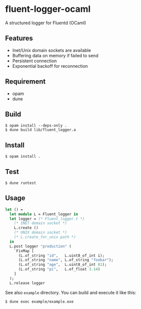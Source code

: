 fluent-logger-ocaml
===================

A structured logger for Fluentd (OCaml)


Features
------------

* Inet/Unix domain sockets are available
* Buffering data on memory if failed to send
* Persistent connection
* Exponential backoff for reconnection

Requirement
------------
- opam
- dune

Build
------------
```
$ opam install --deps-only .
$ dune build lib/fluent_logger.a
```

Install
------------
```
$ opam install .
```

Test
------------

```
$ dune runtest
```

Usage
------------

```ocaml
let () =
  let module L = Fluent_logger in
  let logger = (* Fluent_logger.t *)
    (* INET domain socket *)
    L.create ()
    (* UNIX domain socket *)
    (* L.create_for_unix path *) 
  in
  L.post logger "production" (
    `FixMap [
      (L.of_string "id",   L.uint8_of_int i);
      (L.of_string "name", L.of_string "foobar");
      (L.of_string "age",  L.uint8_of_int 81);
      (L.of_string "pi",   L.of_float 3.14)
    ]
  );
  L.release logger
```

See also `example` directory.
You can build and execute it like this:

```
$ dune exec example/example.exe
```

